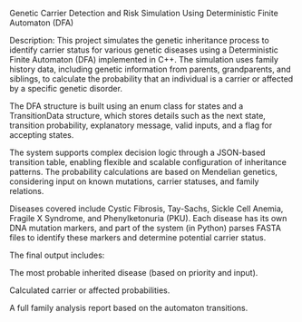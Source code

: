 Genetic Carrier Detection and Risk Simulation Using Deterministic Finite Automaton (DFA)

Description:
This project simulates the genetic inheritance process to identify carrier status for various genetic diseases using a Deterministic Finite Automaton (DFA) implemented in C++. The simulation uses family history data, including genetic information from parents, grandparents, and siblings, to calculate the probability that an individual is a carrier or affected by a specific genetic disorder.

The DFA structure is built using an enum class for states and a TransitionData structure, which stores details such as the next state, transition probability, explanatory message, valid inputs, and a flag for accepting states.

The system supports complex decision logic through a JSON-based transition table, enabling flexible and scalable configuration of inheritance patterns. The probability calculations are based on Mendelian genetics, considering input on known mutations, carrier statuses, and family relations.

Diseases covered include Cystic Fibrosis, Tay-Sachs, Sickle Cell Anemia, Fragile X Syndrome, and Phenylketonuria (PKU). Each disease has its own DNA mutation markers, and part of the system (in Python) parses FASTA files to identify these markers and determine potential carrier status.

The final output includes:

The most probable inherited disease (based on priority and input).

Calculated carrier or affected probabilities.

A full family analysis report based on the automaton transitions.
